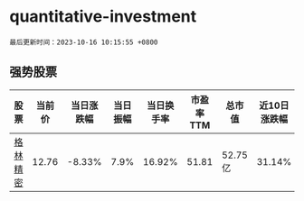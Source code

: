 # quantitative-investment

`最后更新时间：2023-10-16 10:15:55 +0800`

## 强势股票

|股票|当前价|当日涨跌幅|当日振幅|当日换手率|市盈率TTM|总市值|近10日涨跌幅|
|----|----|----|----|----|----|----|----|
|[格林精密](https://xueqiu.com/S/SZ300968)|12.76|-8.33%|7.9%|16.92%|51.81|52.75亿|31.14%|
